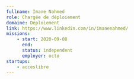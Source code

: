 ```yaml
---
fullname: Imane Nahmed
role: Chargée de déploiement
domaine: Déploiement
link: https://www.linkedin.com/in/imanenahmed/
missions:
    - start: 2020-09-08
      end:
      status: independent
      employer: octo
startups:
    - acceslibre
---
```

